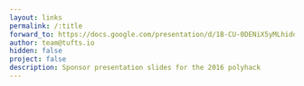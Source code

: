 ```yaml
---
layout: links
permalink: /:title
forward_to: https://docs.google.com/presentation/d/1B-CU-0DENiX5yMLhiddQt7sQCfVbLeFLzJYdF5pPJmc/edit?usp=sharing
author: team@tufts.io
hidden: false
project: false
description: Sponsor presentation slides for the 2016 polyhack
---
```

